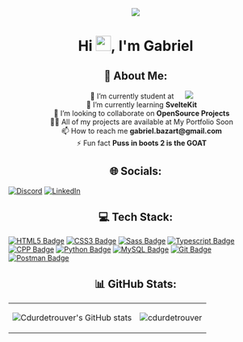 <p align="center"><img height="auto" src="https://media0.giphy.com/media/YRMb6dd7zprS00JdGZ/giphy.gif?cid=ecf05e47pp9oy2ivxoy3aif9mvewoex6jc5ywnem9njblkob&ep=v1_stickers_search&rid=giphy.gif&ct=s"/></p>
<h1 align="center">Hi <img src="https://raw.githubusercontent.com/MartinHeinz/MartinHeinz/master/wave.gif" width="30px">, I'm Gabriel</h1>

<h2 align="center">💫 About Me:</h2>
<ul align ="center" style="list-style-type: none;">
      <li> 🔭 I’m currently student at &emsp; <a href="https://42.fr/"><img src="https://42.fr/wp-content/uploads/2021/05/42-Final-sigle-seul.svg"/></a> </li>
      <li> 🌱 I’m currently learning <strong>SvelteKit</strong> </li>
      <li> 👯 I’m looking to collaborate on <strong>OpenSource Projects</strong> </li>
      <li> 👨‍💻 All of my projects are available at My Portfolio Soon </li>
      <li> 📫 How to reach me <strong>gabriel.bazart@gmail.com</strong> </li>
      <li> ⚡ Fun fact <strong>Puss in boots 2 is the GOAT</strong> </li>
</ul>

<h2 align="center">🌐 Socials:</h2>

[![Discord](https://img.shields.io/badge/Discord-%237289DA.svg?logo=discord&logoColor=white)](https://discord.gg/https://discord.gg/HzqrkbqH7x) 
[![LinkedIn](https://img.shields.io/badge/LinkedIn-%230077B5.svg?logo=linkedin&logoColor=white)](https://www.linkedin.com/in/gabriel-bazart-87b3ab265/) 

<h2 align="center">💻 Tech Stack:</h2>

[![HTML5 Badge](https://img.shields.io/badge/-HTML5-f06529?style=for-the-badge&labelColor=black&logo=html5&logoColor=f06529)](#) [![CSS3 Badge](https://img.shields.io/badge/-CSS3-2965f1?style=for-the-badge&labelColor=black&logo=css3&logoColor=2965f1)](#) [![Sass Badge](https://img.shields.io/badge/Sass-c69?style=for-the-badge&labelColor=black&logo=sass&logoColor=c69)](#) [![Typescript Badge](https://img.shields.io/badge/-Javascript-F0DB4F?style=for-the-badge&labelColor=black&logo=javascript&logoColor=F0DB4F)](#) [![CPP Badge](https://img.shields.io/badge/-C++-044F88?style=for-the-badge&labelColor=black&logo=cplusplus&logoColor=044F88)](#)  [![Python Badge](https://img.shields.io/badge/-Python-4B8BBE?style=for-the-badge&labelColor=black&logo=python&logoColor=4B8BBE)](#)  [![MySQL Badge](https://img.shields.io/badge/-MySQL-00758F?style=for-the-badge&labelColor=black&logo=mysql&logoColor=00758F)](#)  [![Git Badge](https://img.shields.io/badge/-Git-f34f29?style=for-the-badge&labelColor=black&logo=git&logoColor=f34f29)](#) [![Postman Badge](https://img.shields.io/badge/-Postman-EF5B25?style=for-the-badge&labelColor=black&logo=postman&logoColor=EF5B25)](#)

<h2 align="center">📊 GitHub Stats:</h2>
<table center="align">
<tr>
<td>

![Cdurdetrouver's GitHub stats](https://github-readme-stats-five-gules.vercel.app/api?username=cdurdetrouver&count_private=true&show_icons=true&theme=radical)

</td>
<td>
      <img src="https://github-readme-stats.vercel.app/api/top-langs?username=cdurdetrouver&show_icons=true&locale=en&layout=compact&title_color=7A7ADB&icon_color=2234AE&text_color=D3D3D3&bg_color=0,000000,130F40" alt="cdurdetrouver" />       </td>
</tr>
</table>

<!-- Proudly created with GPRM ( https://gprm.itsvg.in ) -->
